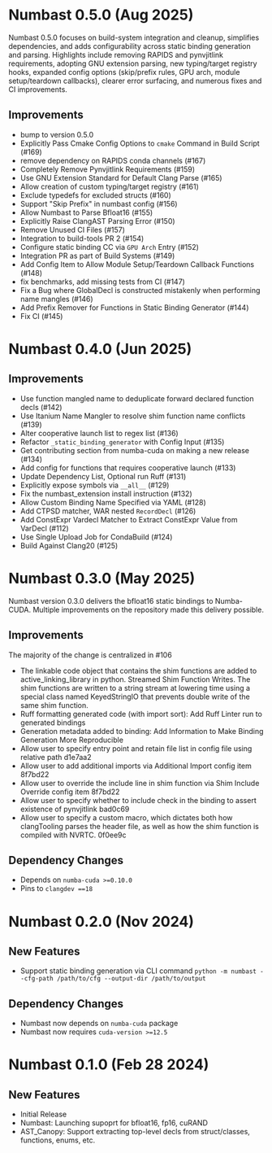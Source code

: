 # Numbast 0.5.0 (Aug 2025)

Numbast 0.5.0 focuses on build-system integration and cleanup, simplifies
dependencies, and adds configurability across static binding generation and
parsing. Highlights include removing RAPIDS and pynvjitlink requirements,
adopting GNU extension parsing, new typing/target registry hooks, expanded
config options (skip/prefix rules, GPU arch, module setup/teardown callbacks),
clearer error surfacing, and numerous fixes and CI improvements.

## Improvements
- bump to version 0.5.0
- Explicitly Pass Cmake Config Options to `cmake` Command in Build Script (#169)
- remove dependency on RAPIDS conda channels (#167)
- Completely Remove Pynvjitlink Requirements (#159)
- Use GNU Extension Standard for Default Clang Parse (#165)
- Allow creation of custom typing/target registry (#161)
- Exclude typedefs for excluded structs (#160)
- Support "Skip Prefix" in numbast config (#156)
- Allow Numbast to Parse Bfloat16 (#155)
- Explicitly Raise ClangAST Parsing Error (#150)
- Remove Unused CI Files (#157)
- Integration to build-tools PR 2 (#154)
- Configure static binding CC via `GPU Arch` Entry (#152)
- Integration PR as part of Build Systems (#149)
- Add Config Item to Allow Module Setup/Teardown Callback Functions (#148)
- fix benchmarks, add missing tests from CI (#147)
- Fix a Bug where GlobalDecl is constructed mistakenly when performing name mangles (#146)
- Add Prefix Remover for Functions in Static Binding Generator (#144)
- Fix CI (#145)

# Numbast 0.4.0 (Jun 2025)

## Improvements
- Use function mangled name to deduplicate forward declared function decls (#142)
- Use Itanium Name Mangler to resolve shim function name conflicts (#139)
- Alter cooperative launch list to regex list (#136)
- Refactor `_static_binding_generator` with Config Input (#135)
- Get contributing section from numba-cuda on making a new release (#134)
- Add config for functions that requires cooperative launch (#133)
- Update Dependency List, Optional run Ruff (#131)
- Explicitly expose symbols via `__all__` (#129)
- Fix the numbast_extension install instruction (#132)
- Allow Custom Binding Name Specified via YAML (#128)
- Add CTPSD matcher, WAR nested `RecordDecl` (#126)
- Add ConstExpr Vardecl Matcher to Extract ConstExpr Value from VarDecl (#112)
- Use Single Upload Job for CondaBuild (#124)
- Build Against Clang20 (#125)

# Numbast 0.3.0 (May 2025)

Numbast version 0.3.0 delivers the bfloat16 static bindings to Numba-CUDA. Multiple
improvements on the repository made this delivery possible.

## Improvements
The majority of the change is centralized in #106
- The linkable code object that contains the shim functions are added to active_linking_library in python.
Streamed Shim Function Writes. The shim functions are written to a string stream at lowering time using a special class named KeyedStringIO that prevents double write of the same shim function.
- Ruff formatting generated code (with import sort): Add Ruff Linter run to generated bindings
- Generation metadata added to binding: Add Information to Make Binding Generation More Reproducible
- Allow user to specify entry point and retain file list in config file using relative path d1e7aa2
- Allow user to add additional imports via Additional Import config item 8f7bd22
- Allow user to override the include line in shim function via Shim Include Override config item 8f7bd22
- Allow user to specify whether to include check in the binding to assert existence of pynvjitlink bad0c69
- Allow user to specify a custom macro, which dictates both how clangTooling parses the header file, as well as how the shim function is compiled with NVRTC. 0f0ee9c

## Dependency Changes
- Depends on `numba-cuda >=0.10.0`
- Pins to `clangdev ==18`

# Numbast 0.2.0 (Nov 2024)

## New Features
- Support static binding generation via CLI command `python -m numbast --cfg-path /path/to/cfg --output-dir /path/to/output`

## Dependency Changes
- Numbast now depends on `numba-cuda` package
- Numbast now requires `cuda-version >=12.5`

# Numbast 0.1.0 (Feb 28 2024)

## New Features

- Initial Release
- Numbast: Launching supoprt for bfloat16, fp16, cuRAND
- AST_Canopy: Support extracting top-level decls from struct/classes, functions, enums, etc.
